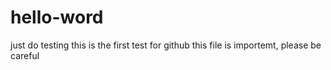 # hello-word
just do testing
this is the first test for github
this file is importemt, please be careful
